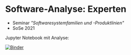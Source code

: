 # Software-Analyse: Experten

* Seminar *"Softwaresystemfamilien und -Produktlinien"*
* SoSe 2021

Jupyter Notebook mit Analyse:

[![Binder](https://mybinder.org/badge_logo.svg)](https://mybinder.org/v2/gh/softvis-research/expert-analysis/main)
